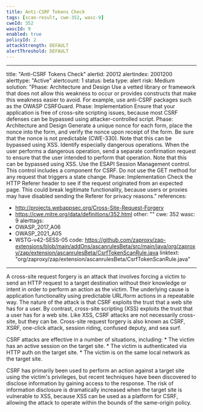 ```yaml
---
title: Anti-CSRF Tokens Check
tags: [scan-result, cwe-352, wasc-9]
cweId: 352
wascId: 9
enabled: true
policyId: 2
attackStrength: DEFAULT
alertThreshold: DEFAULT
---
```


---
title: "Anti-CSRF Tokens Check"
alertid: 20012
alertindex: 2001200
alerttype: "Active"
alertcount: 1
status: beta
type: alert
risk: Medium
solution: "Phase: Architecture and Design Use a vetted library or framework that does not allow this weakness to occur or provides constructs that make this weakness easier to avoid. For example, use anti-CSRF packages such as the OWASP CSRFGuard.  Phase: Implementation Ensure that your application is free of cross-site scripting issues, because most CSRF defenses can be bypassed using attacker-controlled script.  Phase: Architecture and Design Generate a unique nonce for each form, place the nonce into the form, and verify the nonce upon receipt of the form. Be sure that the nonce is not predictable (CWE-330). Note that this can be bypassed using XSS.  Identify especially dangerous operations. When the user performs a dangerous operation, send a separate confirmation request to ensure that the user intended to perform that operation. Note that this can be bypassed using XSS.  Use the ESAPI Session Management control. This control includes a component for CSRF.  Do not use the GET method for any request that triggers a state change.  Phase: Implementation Check the HTTP Referer header to see if the request originated from an expected page. This could break legitimate functionality, because users or proxies may have disabled sending the Referer for privacy reasons."
references:
   - http://projects.webappsec.org/Cross-Site-Request-Forgery
   - https://cwe.mitre.org/data/definitions/352.html
other: ""
cwe: 352
wasc: 9
alerttags: 
  - OWASP_2017_A06
  - OWASP_2021_A05
  - WSTG-v42-SESS-05
code: https://github.com/zaproxy/zap-extensions/blob/main/addOns/ascanrulesBeta/src/main/java/org/zaproxy/zap/extension/ascanrulesBeta/CsrfTokenScanRule.java
linktext: "org/zaproxy/zap/extension/ascanrulesBeta/CsrfTokenScanRule.java"
---
A cross-site request forgery is an attack that involves forcing a victim to send an HTTP request to a target destination without their knowledge or intent in order to perform an action as the victim. The underlying cause is application functionality using predictable URL/form actions in a repeatable way. The nature of the attack is that CSRF exploits the trust that a web site has for a user. By contrast, cross-site scripting (XSS) exploits the trust that a user has for a web site. Like XSS, CSRF attacks are not necessarily cross-site, but they can be. Cross-site request forgery is also known as CSRF, XSRF, one-click attack, session riding, confused deputy, and sea surf.

CSRF attacks are effective in a number of situations, including:
    * The victim has an active session on the target site.
    * The victim is authenticated via HTTP auth on the target site.
    * The victim is on the same local network as the target site.

CSRF has primarily been used to perform an action against a target site using the victim's privileges, but recent techniques have been discovered to disclose information by gaining access to the response. The risk of information disclosure is dramatically increased when the target site is vulnerable to XSS, because XSS can be used as a platform for CSRF, allowing the attack to operate within the bounds of the same-origin policy.
